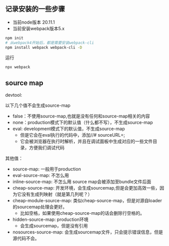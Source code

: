 ## 记录安装的一些步骤

+ 当前node版本 20.11.1
+ 当前安装webpack版本5.x

```bash
npm init
# 从webpack4开始后，都是需要安装webpack-cli
npm install webpack webpack-cli -D
```

运行
```bash
npx webpack
```

## source map

devtool:

以下几个值不会生成source-map

+ false：不使用source-map,也就是没有任何和source-map相关的内容
+ none：production模式下的默认值（什么都不写），不生成source-map
+ eval: development模式下的默认值，不生成source-map
  - 但是它会在eval执行的代码中，添加//# sourceURL=;
  - 它会被浏览器在执行时解析，并且在调试面板中生成对应的一些文件目录，方便我们调试代码

其他值：
+ source-map: 一般用于production
+ eval-source-map: 不怎么用
+ inline-source-map: 不怎么用 source map会被添加至bundle文件后面
+ cheap-source-map: 开发环境，会生成sourcemap,但是会更加高效一些，因为它没有生成列映射（就是第几列呢？）
+ cheap-module-source-map: 类似cheap-source-map，但是对源自loader的sourcemap处理会更好。
  - 比如空格，如果使用cheap-source-map的话会删除行空格的。
+ hidden-source-map: production环境
  - 会生成sourcemap，但是没有引用
+ nosources-source-map: 会生成sourcemap文件，只会提示错误信息，但是源代码不会。